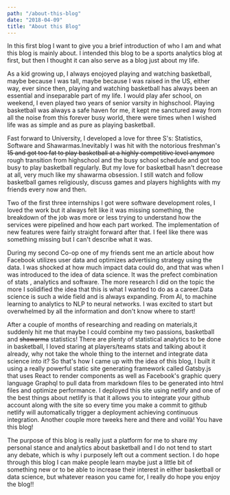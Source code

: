 ```yaml
---
path: "/about-this-blog"
date: "2018-04-09"
title: "About this Blog"
---
```

In this first blog I want to give you a brief introduction of who I am and what this blog is mainly
about. I intended this blog to be a sports analytics blog at first, but then I thought it
can also serve as a blog just about my life. 

As a kid growing up, I always enojoyed playing and watching basketball, maybe because I was tall,
 maybe because I was raised in the US, either way, ever since then, playing and watching basketball has always been 
 an essential and inseparable part of my life. I would play afer school, on weekend, I even played two years
 of senior varsity in highschool. Playing basketball was always a safe haven for me, it kept me sanctured away from all the noise from 
 this forever busy world, there were times when I wished life was as simple and as pure as playing basketball.
 
Fast forward to University, I developed a love for three S's: Statistics, Software and Shawarmas.Inevitably I was hit 
with the notorious freshman's ~~15 and got too fat to play basketball at a highly competitive level anymore~~
rough transition from highschool and the busy school schedule and got too busy to play basketball regularly. 
But my love for basketball hasn't decrease at all, very much like my shawarma obsession. I still watch and follow 
basketball games religiously, discuss games and players highlights with my friends every now and then. 

Two of the first three internships I got were software development roles, I loved the work but it always felt like
 it was missing something, the breakdown of the job was more or less trying to understand how the services were 
 pipelined and how each part worked. The implementation of new features were fairly straight forward after that. 
 I feel like there was something missing but I can't describe what it was. 
  
During my second Co-op one of my friends sent me an article about how Facebook utilizes user data and optimizes 
advertising strategy using the data. I was shocked at how much impact  data could do, and that
was when I was introduced to the idea of data science. It was the prefect combination of stats , analytics and 
software. The more research I did on the topic the more I solidified the idea that this is what I wanted to do 
as a career.Data science is such a wide field and is always expanding. From AI, to machine learning to analytics
to NLP to neural networks. I was excited to start but overwhelmed by all the information and don't know where 
to start! 

After a couple of months of researching and reading on materials,it suddenly hit me that maybe I could combine 
my two passions, basketball and ~~shawarma~~  statistics! There are plenty of statistical analytics to be done in 
basketball, I loved staring at players/teams stats and talking about it already, why not take the whole thing to 
the internet and integrate data science into it? So that's how I came up with the idea of this blog, I built it using
a really powerful static site generating framework called Gatsby.js that uses React to render components as well
as Facebook's graphic query language Graphql to pull data from markdown files to be generated into html files
and optimize performance. I deployed this site using netlify and one of the best things about netlify is that 
it allows you to integrate your github account along with the site so every time you make a commit to github netlify 
will automatically trigger a deployment achieving continuous integration. Another couple more tweeks here and there 
and voilà! You have this blog!

The purpose of this blog is really just a platform for me to share my personal stance and analytics about basketball
and I do not tend to start any debate, which is why i purposely left out a comment section. I do hope through this 
 blog I can make people learn maybe just a little bit of something new or to be able to increase their interest 
 in either basketball or data science, but whatever reason you came for, I really do hope you enjoy the blog!!




